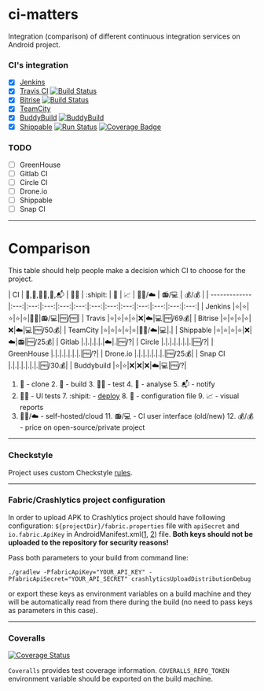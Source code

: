# ci-matters
Integration (comparison) of different continuous integration services on Android project.

### CI's integration

* [x] [Jenkins](https://github.com/vgaidarji/ci-matters/blob/master/JENKINS.md)
* [x] [Travis CI](https://github.com/vgaidarji/ci-matters/blob/master/TRAVIS.md) [![Build Status](https://travis-ci.org/vgaidarji/ci-matters.svg?branch=master)](https://travis-ci.org/vgaidarji/ci-matters)
* [x] [Bitrise](https://github.com/vgaidarji/ci-matters/blob/master/BITRISE.md) [![Build Status](https://www.bitrise.io/app/002b43ae8a42b6b1.svg?token=xT4EDBQWGNcSWJveU6IEVA&branch=master)](https://www.bitrise.io/app/002b43ae8a42b6b1)
* [x] [TeamCity](https://github.com/vgaidarji/ci-matters/blob/master/TEAM_CITY.md)
* [x] [BuddyBuild](https://github.com/vgaidarji/ci-matters/blob/master/BUDDY_BUILD.md) [![BuddyBuild](https://dashboard.buddybuild.com/api/statusImage?appID=58398ac5beb35b010082e315&branch=master&build=latest)](https://dashboard.buddybuild.com/apps/58398ac5beb35b010082e315/build/latest)
* [x] [Shippable](https://github.com/vgaidarji/ci-matters/blob/master/SHIPPABLE.md) [![Run Status](https://api.shippable.com/projects/5832c72ab8b8e41000a5eb5c/badge?branch=master)](https://app.shippable.com/projects/5832c72ab8b8e41000a5eb5c) [![Coverage Badge](https://api.shippable.com/projects/5832c72ab8b8e41000a5eb5c/coverageBadge?branch=master)](https://app.shippable.com/projects/5832c72ab8b8e41000a5eb5c)
 
### TODO

* [ ] GreenHouse
* [ ] Gitlab CI
* [ ] Circle CI
* [ ] Drone.io
* [ ] Shippable
* [ ] Snap CI

---

# Comparison

This table should help people make a decision which CI to choose for the project.

| CI            | :dancers:,:construction_worker:,:mag_right::bug:,:vertical_traffic_light:,:mailbox_with_mail: | :iphone::eyes: | :shipit: | :page_facing_up: | :chart_with_upwards_trend: | :bust_in_silhouette::raised_hands:/:cloud: | :radio:/:computer: | :moneybag:/:moneybag: |
| ------------- |:---:|:---:|:---:|:---:|:---:|:---:|:---:|:---:|:---:|:---:|:---:|:---:|
| Jenkins       |:star:|:star:|:star:|:star:|:star:|:bust_in_silhouette::raised_hands:|:radio:/:computer:|:free:/:free:|
| Travis        |:star:|:star:|:star:|:star:|:x:|:cloud:|:computer:|:free:/69:moneybag:|
| Bitrise       |:star:|:star:|:star:|:star:|:x:|:cloud:|:computer:|:free:/50:moneybag:|
| TeamCity      |:star:|:star:|:star:|:star:|:star:|:bust_in_silhouette::raised_hands:/:cloud:|:computer:|.|
| Shippable     |:star:|:star:|:star:|:star:|:x:|:cloud:|:radio:|:free:/25:moneybag:|
| Gitlab        |.|.|.|.|.|:cloud:|.|:free:/?|
| Circle        |.|.|.|.|.|.|.|:free:/?|
| GreenHouse    |.|.|.|.|.|.|.|:free:/?|
| Drone.io      |.|.|.|.|.|.|.|:free:/25:moneybag:|
| Snap CI       |.|.|.|.|.|.|.|:free:/30:moneybag:|
| Buddybuild    |:star:|:star:|:x:|:x:|:x:|:cloud:|:computer:|:free:/?|

1. :dancers: - clone 2. :construction_worker: - build 3. :mag_right::bug: - test 4. :vertical_traffic_light: - analyse 5. :mailbox_with_mail: - notify 
6. :iphone::eyes: - UI tests 7. :shipit: - [deploy](https://www.quora.com/GitHub-What-is-the-significance-of-the-Ship-It-squirrel) 8. :page_facing_up: - configuration file 9. :chart_with_upwards_trend: - visual reports
10. :bust_in_silhouette::raised_hands:/:cloud: - self-hosted/cloud 11. :radio:/:computer: - CI user interface (old/new) 12. :moneybag:/:moneybag: - price on open-source/private project
    

---

### Checkstyle

Project uses custom Checkstyle [rules](https://github.com/vgaidarji/ci-matters/blob/master/app/config/checkstyle/checkstyle-yopeso.xml).

---

### Fabric/Crashlytics project configuration

In order to upload APK to Crashlytics project should have following configuration:
`${projectDir}/fabric.properties` file with `apiSecret` and `io.fabric.ApiKey` in AndroidManifest.xml([1](https://github.com/vgaidarji/ci-matters/blob/master/app/src/main/AndroidManifest.xml#L17), 
[2](https://github.com/vgaidarji/ci-matters/blob/master/app/build.gradle#L59)) file.
**Both keys should not be uploaded to the repository for security reasons!**

Pass both parameters to your build from command line:

    ./gradlew -PfabricApiKey="YOUR_API_KEY" -PfabricApiSecret="YOUR_API_SECRET" crashlyticsUploadDistributionDebug

or export these keys as environment variables on a build machine 
and they will be automatically read from there during the build (no need to pass keys as parameters in this case).
 
------

### Coveralls

[![Coverage Status](https://coveralls.io/repos/github/vgaidarji/ci-matters/badge.svg)](https://coveralls.io/github/vgaidarji/ci-matters)

`Coveralls` provides test coverage information. `COVERALLS_REPO_TOKEN` environment variable should be exported on the build machine.

